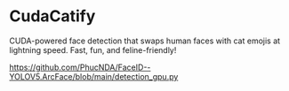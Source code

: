 # CudaCatify
CUDA-powered face detection that swaps human faces with cat emojis at lightning speed. Fast, fun, and feline-friendly!


https://github.com/PhucNDA/FaceID--YOLOV5.ArcFace/blob/main/detection_gpu.py
